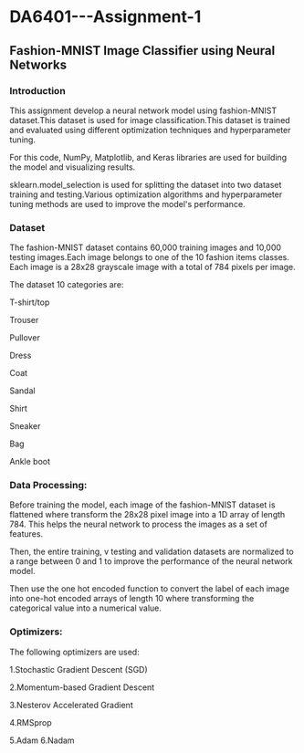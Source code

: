 # DA6401---Assignment-1

## Fashion-MNIST Image Classifier using Neural Networks

### Introduction
This assignment develop a neural network model using fashion-MNIST dataset.This dataset is used for image classification.This dataset is trained and evaluated using different optimization techniques and hyperparameter tuning.

For this code, NumPy, Matplotlib, and Keras libraries are used for building the model and visualizing results. 

sklearn.model_selection is used for splitting the dataset into  two dataset training and testing.Various optimization algorithms and hyperparameter tuning methods are used to improve the model's performance.

### Dataset
The fashion-MNIST dataset contains 60,000 training images and 10,000 testing images.Each image belongs to one of the 10 fashion items classes. Each image is a 28x28 grayscale image with a total of 784 pixels per image.

The dataset 10 categories are:

T-shirt/top

Trouser

Pullover

Dress

Coat

Sandal

Shirt

Sneaker

Bag

Ankle boot

### Data Processing:
Before training the model, each image of the fashion-MNIST dataset is flattened where transform the 28x28 pixel image into a 1D array of length 784. This helps the neural network to process the images as a set of features.

Then, the entire training, v testing and validation datasets are normalized to a range between 0 and 1 to improve the performance of the neural network model.

Then  use the one hot encoded function to convert the label of each image into one-hot encoded arrays of length 10 where transforming the categorical value into a numerical value.

### Optimizers:
The following optimizers are used:

1.Stochastic Gradient Descent (SGD)

2.Momentum-based Gradient Descent

3.Nesterov Accelerated Gradient

4.RMSprop

5.Adam
6.Nadam




